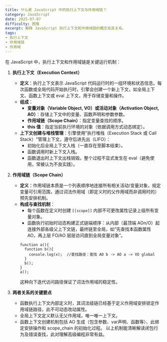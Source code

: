 ```yaml
---
title: 什么是 JavaScript 中的执行上下文与作用域链？
category: JavaScript
date: 2025-07-07
difficulty: 困难
excerpt: 解释 JavaScript 执行上下文和作用域链的概念及其关系。
tags:
- 执行上下文
- 作用域链
- 作用域
---
```

在 JavaScript 中，执行上下文和作用域链是关键运行机制：

1. **执行上下文（Execution Context）**
   - **定义**：执行上下文表示 JavaScript 代码运行时的一组环境和状态信息。每次函数或全局代码开始执行时，引擎会创建一个新上下文，如全局上下文、函数上下文或 eval 上下文，用于存储变量和操作。
   - **组成**：
     - **变量对象（Variable Object, VO）或活动对象（Activation Object, AO）**：存储上下文中的变量、函数声明和参数参数。
     - **作用域链（Scope Chain）**：指定变量查找的顺序。
     - **this 值**：指定当前执行环境的对象（依据调用方式动态绑定）。
   - **上下文创建与堆栈管理**：引擎使用"执行堆栈（Execution Stack 或 Call Stack）"管理上下文，遵守后进先出（LIFO）：
     - 初始化后全局上下文入栈（一直存在至脚本结束）。
     - 函数调用时新上下文入栈。
     - 函数退出时上下文出栈销毁。整个过程不显式发生在 eval（避免使用，常被认为不良实践）。

2. **作用域链（Scope Chain）**
   - **定义**：作用域链本质是一个列表顺序地连接所有相关活动/变量对象，规定变量可引用范围，通过词法作用域（即定义时的父作用域而非调用时的）预先安排机制。
   - **构成与查找机制**：
     - 每个函数在定义时创建 `[[scope]]` 内部不可更改属性记录上级所有变量对象。
     - 函数执行初始时动态构建正式链端顺序：从内部（最顶端 AOn/O）起连接外部各级父上下文链，最终链至全局，如“先查找本函数属性 AO，再上层 FO/AO 层层访问直到全局变量对象”。
     ```
     function a(){ 
       function b(){ 
         console.log(x);  //查找路径：查找 AO b -> AO a -> VO global 
       } 
       b(); 
     }
     a();
     ```
     这种向下迭代访问路径保证了词法作用域的稳定性。

3. **两者关系的关键要点**
   - 函数执行上下文内部定义时，其词法级链已经基于定义作用域安排锁定作用域链路径，此不可动态改动属性。
   - 全局上下文定义默认无父作用域，唯一唯一上下文。
   - 函数上下文创建机制包括 AO 生成（包含参数、var声明、函数等）、此绑定安排操作和 scope_chain 的初始化过程。
以上机制能清晰解读闭包行为及错误查找，此对理解高级编程非常有益。
